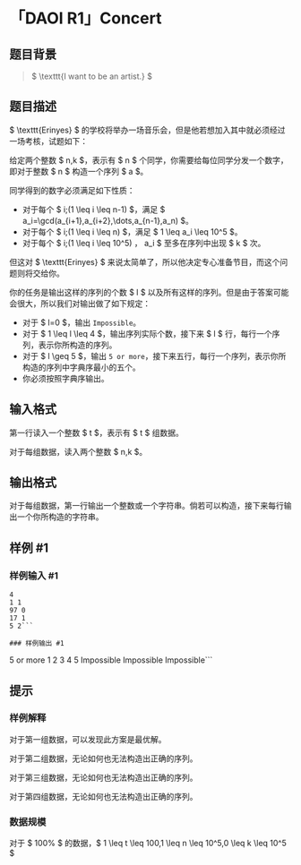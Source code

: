 # 「DAOI R1」Concert

## 题目背景

> $ \texttt{I want to be an artist.} $

## 题目描述

$ \texttt{Erinyes} $ 的学校将举办一场音乐会，但是他若想加入其中就必须经过一场考核，试题如下：

给定两个整数 $ n,k $，表示有 $ n $ 个同学，你需要给每位同学分发一个数字，即对于整数 $ n $ 构造一个序列 $ a $。

同学得到的数字必须满足如下性质：

- 对于每个 $ i\;(1 \leq i \leq n-1) $，满足 $ a_i=\gcd(a_{i+1},a_{i+2},\dots,a_{n-1},a_n) $。
- 对于每个 $ i\;(1 \leq i \leq n) $，满足 $ 1 \leq a_i \leq 10^5 $。
- 对于每个 $ i\;(1 \leq i \leq 10^5) $，$ a_i $ 至多在序列中出现 $ k $ 次。

但这对 $ \texttt{Erinyes} $ 来说太简单了，所以他决定专心准备节目，而这个问题则将交给你。

你的任务是输出这样的序列的个数 $ l $ 以及所有这样的序列。但是由于答案可能会很大，所以我们对输出做了如下规定：

- 对于 $ l=0 $，输出 ```Impossible```。
- 对于 $ 1 \leq l \leq 4 $，输出序列实际个数，接下来 $ l $ 行，每行一个序列，表示你所构造的序列。
- 对于 $ l \geq 5 $，输出 ```5 or more```，接下来五行，每行一个序列，表示你所构造的序列中字典序最小的五个。
- 你必须按照字典序输出。

## 输入格式

第一行读入一个整数 $ t $，表示有 $ t $ 组数据。

对于每组数据，读入两个整数 $ n,k $。

## 输出格式

对于每组数据，第一行输出一个整数或一个字符串。倘若可以构造，接下来每行输出一个你所构造的字符串。

## 样例 #1

### 样例输入 #1
```
4
1 1
97 0
17 1
5 2```

### 样例输出 #1

```
5 or more
1
2
3
4
5
Impossible
Impossible
Impossible```

## 提示

### 样例解释
对于第一组数据，可以发现此方案是最优解。

对于第二组数据，无论如何也无法构造出正确的序列。

对于第三组数据，无论如何也无法构造出正确的序列。

对于第四组数据，无论如何也无法构造出正确的序列。

### 数据规模
对于 $ 100\% $ 的数据，$ 1 \leq t \leq 100,1 \leq n \leq 10^5,0 \leq k \leq 10^5 $
